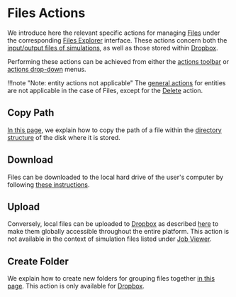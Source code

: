 # Files Actions

We introduce here the relevant specific actions for managing [Files](../files.md) under the corresponding [Files Explorer](../ui/explorer.md) interface. These actions concern both the [input/output files of simulations](../files.md), as well as those stored within [Dropbox](../dropbox.md).
 
Performing these actions can be achieved from either the [actions toolbar](../../entities-general/ui/explorer.md#actions-toolbar) or [actions drop-down](../../entities-general/ui/explorer.md#actions-dropdown) menus.

!!!note "Note: entity actions not applicable"
    The [general actions](../../entities-general/actions/overview.md) for entities are not applicable in the case of Files, except for the [Delete](../../entities-general/actions/delete.md) action.
    
## Copy Path

[In this page](copy-path.md), we explain how to copy the path of a file within the [directory structure](../../data-on-disk/directories.md) of the disk where it is stored.

## Download

Files can be downloaded to the local hard drive of the user's computer by following [these instructions](download.md).

## Upload

Conversely, local files can be uploaded to [Dropbox](../dropbox.md) as described [here](upload.md) to make them globally accessible throughout the entire platform. This action is not available in the context of simulation files listed under [Job Viewer](../../jobs/ui/files-tab.md).

## Create Folder

We explain how to create new folders for grouping files together [in this page](create-folder.md). This action is only available for [Dropbox](../dropbox.md).
